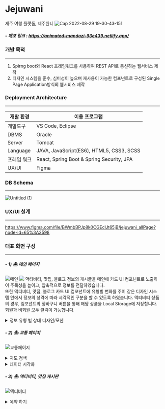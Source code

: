 # Jejuwani 
제주 여행 플랫폼, 제주완니
![Cap 2022-08-29 19-30-43-151](https://user-images.githubusercontent.com/98148572/187181763-aa0c4e9a-d17a-4fef-a9f6-aff2a5e8e74b.jpg)

##### - 배포 링크 : https://animated-mandazi-93e439.netlify.app/


### 개발 목적
***
1. Spirng boot와 React 프레임워크를 사용하여 REST API로 통신하는 웹서비스 제작
2. 디자인 시스템을 준수, 심미성이 높으며 재사용이 가능한 컴포넌트로 구성된 Single Page Application방식의 웹서비스 제작


### Deployment Architecture
***
| 개발 환경  | 이용 프로그램 |
| ------------ | ------------- |
| 개발도구 | VS Code, Eclipse  |
| DBMS | Oracle  |
| Server | Tomcat |
| Language | JAVA, JavaScript(ES6), HTML5, CSS3, SCSS  |
| 프레임 워크 | React, Spring Boot & Spring Security, JPA  |
| UX/UI | Figma  |


### DB Schema
***
![Untitled (1)](https://user-images.githubusercontent.com/98148572/187234137-cca6f415-feea-4c01-b923-ce0ab03f64f3.png)


### UX/UI 설계
***
https://www.figma.com/file/BWmbBPJp8k0CGEclJt65jB/jejuwani_allPage?node-id=65%3A3598


### 대표 화면 구성
***
##### - 1) 🏝️ 메인 페이지
![메인](https://user-images.githubusercontent.com/98148572/187372286-641f55dd-8b74-4d6e-a443-325da7df36ef.png)
<img src="https://user-images.githubusercontent.com/98148572/188305741-50f26f99-649b-49f4-aeee-8f29188078e6.gif"/>
액티비티, 맛집, 블로그 정보의 게시글을 메인에 카드 UI 컴포넌트로 노출하여 주목성을 높이고, 압축적으로 정보를 전달하였습니다. <br />
또한 액티비티, 맛집, 블로그 카드 UI 컴포넌트에 유형별 변화를 주어 같은 디자인 시스템 안에서 정보의 성격에 따라 시각적인 구분을 할 수 있도록 하였습니다. 액티비티 상품의 경우, 컴포넌트의 장바구니 버튼을 통해 해당 상품을 Local Storage에 저장합니다. 회원과 비회원 모두 클릭이 가능합니다.

<details>
<summary>정보 유형 별 상태 디자인/모션</summary>
<div markdown="1">
[액티비티]  <br />
<img src="https://user-images.githubusercontent.com/98148572/188472200-24bc2382-a89e-4c1e-9b02-e7fca2d17322.gif"/> <br />
[맛집]  <br />
<img src="https://user-images.githubusercontent.com/98148572/188472193-91d95df3-f1c1-41ef-9871-f64d637cad4e.gif"/> <br />
[블로그]  <br />
<img src="https://user-images.githubusercontent.com/98148572/188472179-d7b24d65-c015-4185-ba24-a700ecc95986.gif"/> <br />
</div>
</details>

##### - 2) 🏝️ 교통 페이지
![교통페이지](https://user-images.githubusercontent.com/98148572/188305113-fdcc50c5-0724-47d9-b766-7c6cb5b92fd1.png)
<details>
<summary>지도 검색</summary>
<div markdown="1">
<img src="https://user-images.githubusercontent.com/98148572/187372734-2a070b64-9980-473c-95c7-1568d32c8448.gif"/>
이벤트 발생 시 함수를 실행하여 service의 kakaoMap 컴포넌트로 props를 전달하고, 검색의 결과가 true일 경우 하단부에 검색 결과를 노출하도록 하였습니다.
</div>
</details>

<details>
<summary>데이터 시각화</summary>
<div markdown="1">
<img src="https://user-images.githubusercontent.com/98148572/187372899-79835502-2265-45bc-8f06-2885a6a11634.gif"/>
제주데이터허브에서 제공하는 온라인 여행 플랫폼 실 이용자의 샘플 데이터와 Recharts 라이브러리를 이용하여 인터랙티브한 데이터 시각화를 구현하여 사용자의 렌터카 선호 정보를 제공하였습니다.   (데이터 출처 : https://www.jejudatahub.net/data/view/data/911)
</div>
</details>


##### - 3) 🏝️ 액티비티, 맛집 게시판
![액티비티](https://user-images.githubusercontent.com/98148572/187922640-8ca1be5b-b153-43e9-8ff7-503e35039866.gif)

<details>
<summary>예약 하기</summary>
<div markdown="1">
<img src="https://user-images.githubusercontent.com/98148572/187373164-eac5cd5c-3e85-41ee-b1b2-03b6b35caffe.gif"/>
액티비티 게시판의 예약하기 버튼을 통해 상세 페이지와 장바구니를 거치지 않고 빠르게 결제 페이지로 진입할 수 있습니다.  결제 정보를 입력한 뒤에는 KG이니시스 결제 모듈을 통해 액티비티 상품을 구매할 수 있습니다.
</div>
</details>
